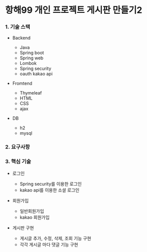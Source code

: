 # 항해99 개인 프로젝트 게시판 만들기2

### 1. 기술 스택
- Backend
  - Java
  - Spring boot
  - Spring web
  - Lombok
  - Spring security
  - oauth kakao api

- Fromtend
  - Thymeleaf
  - HTML
  - CSS
  - ajax

- DB
  - h2
  - mysql

### 2. 요구사항
[요구사항]: https://github.com/zzangoobrother/hanghae-board-project2/blob/master/Requirements.md

### 3. 핵심 기술
- 로그인
  - Spring security를 이용한 로그인
  - kakao api를 이용한 소셜 로그인

- 회원가입
  - 일반회원가입
  - kakao 회원가입

- 게시판 구현
  - 게시글 추가, 수정, 삭제, 조회 기능 구현
  - 각각 게시글 마다 댓글 기능 구현

